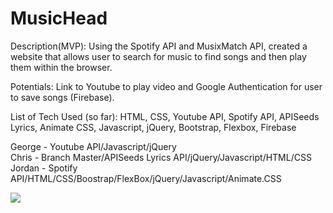 

<h1>MusicHead</h1>

Description(MVP): Using the Spotify API and MusixMatch API, created a website that allows user to search for music to find songs and then play them within the browser. 

Potentials: Link to Youtube to play video and Google Authentication for user to save songs (Firebase).

List of Tech Used (so far): HTML, CSS, Youtube API, Spotify API, APISeeds Lyrics, Animate CSS, Javascript, jQuery, Bootstrap, Flexbox, Firebase
 
George - Youtube API/Javascript/jQuery<br>
Chris - Branch Master/APISeeds Lyrics API/jQuery/Javascript/HTML/CSS <br>
Jordan - Spotify API/HTML/CSS/Boostrap/FlexBox/jQuery/Javascript/Animate.CSS





<img src="https://i.imgur.com/F4lIwNN.png">
